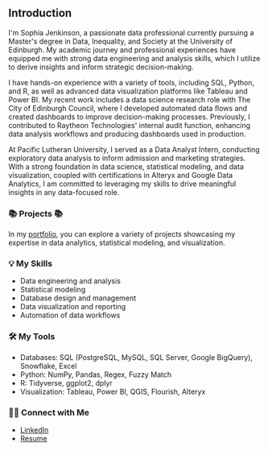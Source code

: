 ## Introduction

I'm Sophia Jenkinson, a passionate data professional currently pursuing a Master's degree in Data, Inequality, and Society at the University of Edinburgh. My academic journey and professional experiences have equipped me with strong data engineering and analysis skills, which I utilize to derive insights and inform strategic decision-making.

I have hands-on experience with a variety of tools, including SQL, Python, and R, as well as advanced data visualization platforms like Tableau and Power BI. My recent work includes a data science research role with The City of Edinburgh Council, where I developed automated data flows and created dashboards to improve decision-making processes. Previously, I contributed to Raytheon Technologies' internal audit function, enhancing data analysis workflows and producing dashboards used in production.

At Pacific Lutheran University, I served as a Data Analyst Intern, conducting exploratory data analysis to inform admission and marketing strategies. With a strong foundation in data science, statistical modeling, and data visualization, coupled with certifications in Alteryx and Google Data Analytics, I am committed to leveraging my skills to drive meaningful insights in any data-focused role.

### 📚 Projects 📚
In my [portfolio](https://github.com/sophiaclare/data_analysis_portfolio), you can explore a variety of projects showcasing my expertise in data analytics, statistical modeling, and visualization.

### 💡 My Skills
- Data engineering and analysis
- Statistical modeling
- Database design and management
- Data visualization and reporting
- Automation of data workflows

### 🛠️ My Tools
- Databases: SQL (PostgreSQL, MySQL, SQL Server, Google BigQuery), Snowflake, Excel
- Python: NumPy, Pandas, Regex, Fuzzy Match
- R: Tidyverse, ggplot2, dplyr
- Visualization: Tableau, Power BI, QGIS, Flourish, Alteryx
  
### 🙌🏻 Connect with Me
- [LinkedIn](https://www.linkedin.com/in/sophie--jenkinson/)
- [Resume](https://github.com/sophiaclare/data_analysis_portfolio/blob/main/_Resume%20-%20Sophia%20Jenkinson%20(1).pdf)

